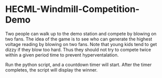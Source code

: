 # HECML-Windmill-Competition-Demo

Two people can walk up to the demo station and compete by blowing on two fans. The idea of the game is to see who can generate the highest voltage reading by blowing on two fans. Note that young kids tend to get dizzy if they blow too hard. Thus they should not try to compete twice within a given period time to prevent hyperventalation. 

Run the python script, and a countdown timer will start. After the timer completes, the script will display the winner.
